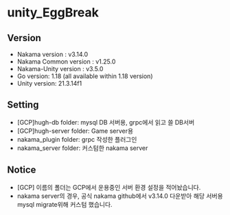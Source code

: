# unity_EggBreak  

## Version
- Nakama version : v3.14.0 
- Nakama Common version : v1.25.0  
- Nakama-Unity version : v3.5.0  
- Go version: 1.18 (all available within 1.18 version)  
- Unity version: 21.3.14f1  

## Setting
- [GCP]hugh-db folder: mysql DB 서버용, grpc에서 읽고 쓸 DB서버  
- [GCP]hugh-server folder: Game server용
- nakama_plugin folder: grpc 작성한 플러그인  
- nakama_server folder: 커스텀한 nakama server  

## Notice
- [GCP] 이름의 폴더는 GCP에서 운용중인 서버 환경 설정을 적어놨습니다.  
- nakama server의 경우, 공식 nakama github에서 v3.14.0 다운받아 해당 서버용 mysql migrate위해 커스텀 했습니다.    